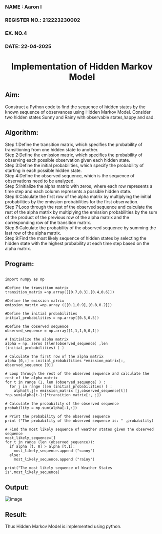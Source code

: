 <H3>NAME : Aaron I</H3>
<H3>REGISTER NO.: 212223230002</H3>
<H3>EX. NO.4</H3>
<H3>DATE: 22-04-2025</H3>
<H1 ALIGN =CENTER> Implementation of Hidden Markov Model</H1>

## Aim: 
Construct a Python code to find the sequence of hidden states by the known sequence of observances using Hidden Markov Model. Consider two hidden states Sunny and Rainy with observable states,happy and sad.

## Algorithm:

Step 1:Define the transition matrix, which specifies the probability of transitioning from  one hidden state to another.<br>
Step 2:Define the emission matrix, which specifies the probability of observing each possible observation given each hidden state.<br>
Step 3:Define the initial probabilities, which specify the probability of starting in each possible hidden state.<br>
Step 4:Define the observed sequence, which is the sequence of observations need to  be analyzed.<br>
Step 5:Initialize the alpha matrix with zeros, where each row represents a time step and each column represents a possible hidden state.<br>
Step 6:Calculate the first row of the alpha matrix by multiplying the initial  probabilities by the emission probabilities for the first observation.<br>
Step 7:Loop through the rest of the observed sequence and calculate the rest of the alpha matrix by multiplying the emission probabilities by the sum of the product of 
       the previous row of the alpha matrix and the corresponding row of the transition matrix.<br>
Step 8:Calculate the probability of the observed sequence by summing the last row of the alpha matrix.<br>
Step 9:Find the most likely sequence of hidden states by selecting the hidden state with the highest probability at each time step based on the alpha matrix.<br>

## Program:
```

import numpy as np  

#Define the transition matrix 
transition_matrix =np.array([[0.7,0.3],[0.4,0.6]]) 

#Define the emission matrix 
emission_matrix =np.array ([[0.1,0.9],[0.8,0.2]]) 

#Define the initial probabilities 
initial_probabilities = np.array([0.5,0.5]) 

#Define the observed sequence 
observed_sequence = np.array([1,1,1,0,0,1]) 

# Initialize the alpha matrix 
alpha = np. zeros ((len(observed_sequence) ,len (initial_probabilities) ) ) 

# Calculate the first row of the alpha matrix 
alpha [0,:] = initial_probabilities *emission_matrix[:, observed_sequence [0]] 

# Loop through the rest of the observed sequence and calculate the rest of the alpha matrix 
for t in range (1, len (observed_sequence) ) : 
  for j in range (len (initial_probabilities) ) : 
    alpha[t,j]= emission_matrix [j,observed_sequence[t]] *np.sum(alpha[t-1:]*transition_matrix[:, j])

# Calculate the probability of the observed sequence 
probability = np.sum(alpha[-1,:]) 

# Print the probability of the observed sequence 
print ("The probability of the observed sequence is: " ,probability) 

# Find the most likely sequence of weather states given the observed sequence 
most_likely_sequence=[] 
for t in range (len (observed_sequence)): 
  if alpha [t, 0] > alpha [t,1]: 
    most_likely_sequence.append ("sunny") 
  else: 
    most_likely_sequence.append ("rainy") 

print("The most likely sequence of Weather States is",most_likely_sequence)
```

## Output:

![image](https://github.com/user-attachments/assets/35c3b12f-b0d8-4dec-96d5-050a960c2324)


## Result:
Thus Hidden Markov Model is implemented using python.

